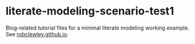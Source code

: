 # literate-modeling-scenario-test1
Blog-related tutorial files for a minimal literate modeling working example. See [robclewley.github.io](http://robclewley.github.io).
